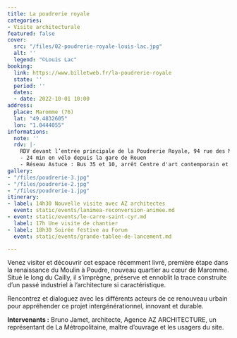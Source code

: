 ```yaml
---
title: La poudrerie royale
categories:
- Visite architecturale
featured: false
cover:
  src: "/files/02-poudrerie-royale-louis-lac.jpg"
  alt: ''
  legend: "©Louis Lac"
booking:
  link: https://www.billetweb.fr/la-poudrerie-royale
  state: ''
  period: ''
  dates:
  - date: 2022-10-01 10:00
address:
  place: Maromme (76)
  lat: "49.4832605"
  lon: "1.0444055"
informations:
  note: ''
  rdv: |-
    RDV devant l’entrée principale de la Poudrerie Royale, 94 rue des Martyrs de la Résistance
    - 24 min en vélo depuis la gare de Rouen
    - Réseau Astuce : Bus 35 et 10, arrêt Centre d'art contemporain et F4, arrêt Maromme Centre
gallery:
- "/files/poudrerie-3.jpg"
- "/files/poudrerie-2.jpg"
- "/files/poudrerie-1.jpg"
itinerary:
- label: 14h30 Nouvelle visite avec AZ architectes
  event: static/events/lanimea-reconversion-animee.md
- event: static/events/le-carre-saint-cyr.md
  label: 17h Une visite de chantier
- label: 18h30 Soirée festive au Forum
  event: static/events/grande-tablee-de-lancement.md

---
```

Venez visiter et découvrir cet espace récemment livré, première étape dans la renaissance du Moulin à Poudre, nouveau quartier au cœur de Maromme. Situé le long du Cailly, il s’imprègne, préserve et ennoblit la trace construite d’un passé industriel à l’architecture si caractéristique.

Rencontrez et dialoguez avec les différents acteurs de ce renouveau urbain pour appréhender ce projet intergénérationnel, innovant et durable.

**Intervenants :** Bruno Jamet, architecte, Agence AZ ARCHITECTURE, un représentant de La Métropolitaine, maître d’ouvrage et les usagers du site.